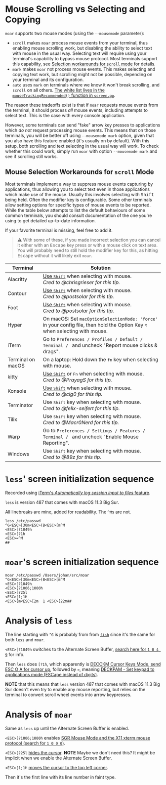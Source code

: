 # Mouse Scrolling vs Selecting and Copying

`moar` supports two mouse modes (using the `--mousemode` parameter):

- `scroll` makes `moar` process mouse events from your terminal, thus enabling mouse scrolling work,
but disabling the ability to select text with mouse in the usual way. Selecting text will require using your terminal's capability to bypass mouse protocol.
Most terminals support this capability, see [Selection workarounds for `scroll` mode](#mouse-selection-workarounds-for-scroll-mode) for details.
- `mark` makes `moar` not process mouse events. This makes selecting and copying text work, but scrolling might not be possible, depending on your terminal and its configuration.
- `auto` uses `mark` on terminals where we know it won't break scrolling, and
  `scroll` on all others. [The white list lives in the
  `mouseTrackingRecommended()` function in
  `screen.go`](https://github.com/walles/moar/blob/master/twin/screen.go).

The reason these tradeoffs exist is that if `moar` requests mouse events from the terminal,
it should process _all_ mouse events, including attempts to select text. This is the case with every console application.

However, some terminals can send "fake" arrow key presses to applications which _do not_ request processing mouse events.
This means that on those terminals, you will be better off using `--mousemode mark` option, given that you also have this feature enabled (it's usually on by default).
With this setup, both scrolling and text selecting in the usual way will work.
To check whether this could work, simply run `moar` with option `--mousemode mark` and see if scrolling still works.

## Mouse Selection Workarounds for `scroll` Mode

Most terminals implement a way to suppress mouse events capturing by applications, thus allowing you to select text even in
those applications which make use of the mouse. Usually this involves selecting with <kbd>Shift</kbd> being held. Often the
modifier key is configurable. Some other terminals allow setting options for specific types of mouse events to be reported.
While the table below attempts to list the default behaviours of some common terminals, you should consult
documentation of the one you're using to get detailed up-to-date information.

If your favorite terminal is missing, feel free to add it.

> :warning: With some of these, if you made incorrect selection you can cancel it either with an <kbd>Escape</kbd> key press or with a mouse
> click on text area. You will probably need to still hold the modifier key for this, as hitting <kbd>Escape</kbd> without it will likely exit `moar`.

| Terminal | Solution |
| -------- | -------- |
| Alacritty | [Use <kbd>Shift</kbd>](https://github.com/alacritty/alacritty/blob/a10fb8adc0857633be428d673ab8d36d2a90193a/extra/man/alacritty.5.scd#mouse) when selecting with mouse.<br>*Cred to @chrisgrieser for this tip.* |
| Contour | [Use <kbd>Shift</kbd>](https://github.com/contour-terminal/contour/blob/cf434eaae4b428228413039624231ad0a4e6839b/docs/configuration/advanced/mouse.md) when selecting with mouse.<br>*Cred to @postsolar for this tip.* |
| Foot | [Use <kbd>Shift</kbd>](https://codeberg.org/dnkl/foot/wiki#i-can-t-use-the-mouse-to-select-text) when selecting with mouse.<br>*Cred to @postsolar for this tip.* |
| Hyper | On macOS: Set `macOptionSelectionMode: 'force'` in your config file, then hold the Option Key <kbd>⌥</kbd> when selecting with mouse. |
| iTerm | Go to `Preferences / Profiles / Default / Terminal / ` and uncheck "Report mouse clicks & drags". |
| Terminal on macOS | On a laptop: Hold down the <kbd>fn</kbd> key when selecting with mouse. |
| kitty | [Use <kbd>Shift</kbd>](https://sw.kovidgoyal.net/kitty/overview/#mouse-features) or <kbd>Fn</kbd> when selecting with mouse.<br>*Cred to @PrayagS for this tip.* |
| Konsole | [Use <kbd>Shift</kbd>](https://github.com/KDE/konsole/blob/ffc48bfdadfb93fea09dcc9181b73738a4544a08/doc/manual/index.docbook#L242) when selecting with mouse.<br>*Cred to @cig0 for this tip.* |
| Terminator | Use <kbd>Shift</kbd> key when selecting with mouse.<br>*Cred to @felix-seifert for this tip.* |
| Tilix | Use <kbd>Shift</kbd> key when selecting with mouse.<br>*Cred to @Macr0Nerd for this tip.* |
| Warp | Go to `Preferences / Settings / Features / Terminal / ` and uncheck "Enable Mouse Reporting". |
| Windows | Use <kbd>Shift</kbd> key when selecting with mouse.<br>*Cred to @89z for this tip.* |

# `less`' screen initialization sequence

Recorded using [iTerm's _Automatically log session input to files_ feature](https://iterm2.com/documentation-preferences-profiles-session.html).

`less` is version 487 that comes with macOS 11.3 Big Sur.

All linebreaks are mine, added for readability. The `^M`s are not.

```
less /etc/passwd
^G<ESC>[30m<ESC>(B<ESC>[m^M
<ESC>[?1049h
<ESC>[?1h
<ESC>=^M
##
```

# `moar`'s screen initialization sequence

```
moar /etc/passwd /Users/johan/src/moar
^G<ESC>[30m<ESC>(B<ESC>[m^M
<ESC>[?1049h
<ESC>[?1006;1000h
<ESC>[?25l
<ESC>[1;1H
<ESC>[m<ESC>[2m  1 <ESC>[22m##
```

# Analysis of `less`

The line starting with `^G` is probably from from [`fish`](https://fishshell.com/) since it's the same for both `less` and `moar`.

`<ESC>[?1049h` switches to the Alternate Screen Buffer, [search here for `1 0 4 9`](https://invisible-island.net/xterm/ctlseqs/ctlseqs.html#h2-The-Alternate-Screen-Buffer) for info.

Then `less` does `[?1h`, which apparently is [DECCKM Cursor Keys Mode, send ESC O A for cursor up](https://www.real-world-systems.com/docs/ANSIcode.html), followed by `=`, meaning [DECKPAM - Set keypad to applications mode (ESCape instead of digits)](https://www.real-world-systems.com/docs/ANSIcode.html).

**NOTE** that this means that `less` version 487 that comes with macOS 11.3 Big Sur doesn't even try to enable any mouse reporting, but relies on the terminal to convert scroll wheel events into arrow keypresses.

# Analysis of `moar`

Same as `less` up until the Alternate Screen Buffer is enabled.

`<ESC>[?1006;1000h` enables [SGR Mouse Mode and the X11 xterm mouse protocol (search for `1 0 0 0`)](https://invisible-island.net/xterm/ctlseqs/ctlseqs.html).

`<ESC>[?25l` [hides the cursor](https://invisible-island.net/xterm/ctlseqs/ctlseqs.html). **NOTE** Maybe we don't need this? It might be implicit when we enable the Alternate Screen Buffer.

`<ESC>[1;1H` [moves the cursor to the top left corner](<https://en.wikipedia.org/wiki/ANSI_escape_code#CSI_(Control_Sequence_Introducer)_sequences>).

Then it's the first line with its line number in faint type.
